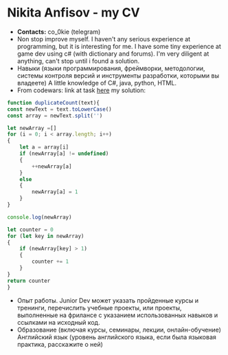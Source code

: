 # Nikita Anfisov - my CV
* **Contacts:** co_0kie (telegram)
* Non stop improve myself. I haven't any serious experience at programming, but it is interesting for me. I have some tiny experience at game dev using c# (with dictionary and forums). I'm very diligent at anything, can't stop until i found a solution.
* Навыки (языки программирования, фреймворки, методологии, системы контроля версий и инструменты разработки, которыми вы владеете)
A little knowledge of C#, java, python, HTML.
* From codewars:
link at task [here](https://www.codewars.com/kata/54bf1c2cd5b56cc47f0007a1)
my solution:

``` javascript
function duplicateCount(text){
const newText = text.toLowerCase()
const array = newText.split('')

let newArray =[]
for (i = 0; i < array.length; i++)
{
    let a = array[i]
    if (newArray[a] != undefined)
    {
        ++newArray[a]
    }
    else
    {
        newArray[a] = 1
    }
}

console.log(newArray)

let counter = 0
for (let key in newArray)
{
    if (newArray[key] > 1)
    {
        counter += 1
    }
}
return counter
}
```

* Опыт работы. Junior Dev может указать пройденные курсы и тренинги, перечислить учебные проекты, или проекты, выполненные на фрилансе с указанием использованных навыков и ссылками на исходный код.
* Образование (включая курсы, семинары, лекции, онлайн-обучение)
Английский язык (уровень английского языка, если была языковая практика, расскажите о ней)